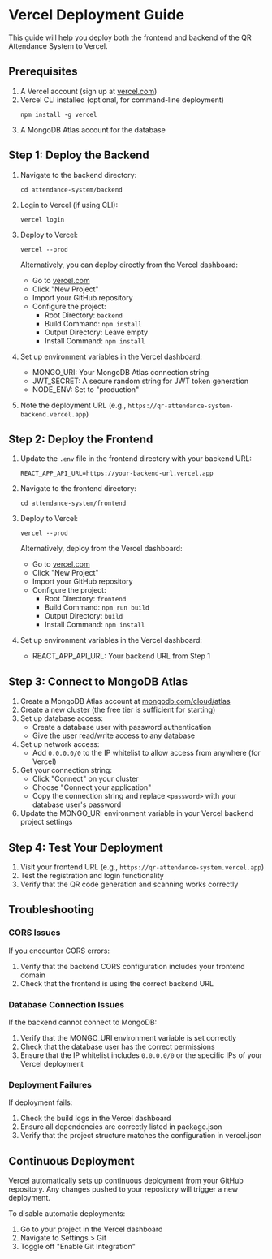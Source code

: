 # Vercel Deployment Guide

This guide will help you deploy both the frontend and backend of the QR Attendance System to Vercel.

## Prerequisites

1. A Vercel account (sign up at [vercel.com](https://vercel.com))
2. Vercel CLI installed (optional, for command-line deployment)
   ```
   npm install -g vercel
   ```
3. A MongoDB Atlas account for the database

## Step 1: Deploy the Backend

1. Navigate to the backend directory:
   ```
   cd attendance-system/backend
   ```

2. Login to Vercel (if using CLI):
   ```
   vercel login
   ```

3. Deploy to Vercel:
   ```
   vercel --prod
   ```
   
   Alternatively, you can deploy directly from the Vercel dashboard:
   - Go to [vercel.com](https://vercel.com)
   - Click "New Project"
   - Import your GitHub repository
   - Configure the project:
     - Root Directory: `backend`
     - Build Command: `npm install`
     - Output Directory: Leave empty
     - Install Command: `npm install`

4. Set up environment variables in the Vercel dashboard:
   - MONGO_URI: Your MongoDB Atlas connection string
   - JWT_SECRET: A secure random string for JWT token generation
   - NODE_ENV: Set to "production"

5. Note the deployment URL (e.g., `https://qr-attendance-system-backend.vercel.app`)

## Step 2: Deploy the Frontend

1. Update the `.env` file in the frontend directory with your backend URL:
   ```
   REACT_APP_API_URL=https://your-backend-url.vercel.app
   ```

2. Navigate to the frontend directory:
   ```
   cd attendance-system/frontend
   ```

3. Deploy to Vercel:
   ```
   vercel --prod
   ```
   
   Alternatively, deploy from the Vercel dashboard:
   - Go to [vercel.com](https://vercel.com)
   - Click "New Project"
   - Import your GitHub repository
   - Configure the project:
     - Root Directory: `frontend`
     - Build Command: `npm run build`
     - Output Directory: `build`
     - Install Command: `npm install`

4. Set up environment variables in the Vercel dashboard:
   - REACT_APP_API_URL: Your backend URL from Step 1

## Step 3: Connect to MongoDB Atlas

1. Create a MongoDB Atlas account at [mongodb.com/cloud/atlas](https://www.mongodb.com/cloud/atlas)
2. Create a new cluster (the free tier is sufficient for starting)
3. Set up database access:
   - Create a database user with password authentication
   - Give the user read/write access to any database
4. Set up network access:
   - Add `0.0.0.0/0` to the IP whitelist to allow access from anywhere (for Vercel)
5. Get your connection string:
   - Click "Connect" on your cluster
   - Choose "Connect your application"
   - Copy the connection string and replace `<password>` with your database user's password
6. Update the MONGO_URI environment variable in your Vercel backend project settings

## Step 4: Test Your Deployment

1. Visit your frontend URL (e.g., `https://qr-attendance-system.vercel.app`)
2. Test the registration and login functionality
3. Verify that the QR code generation and scanning works correctly

## Troubleshooting

### CORS Issues

If you encounter CORS errors:
1. Verify that the backend CORS configuration includes your frontend domain
2. Check that the frontend is using the correct backend URL

### Database Connection Issues

If the backend cannot connect to MongoDB:
1. Verify that the MONGO_URI environment variable is set correctly
2. Check that the database user has the correct permissions
3. Ensure that the IP whitelist includes `0.0.0.0/0` or the specific IPs of your Vercel deployment

### Deployment Failures

If deployment fails:
1. Check the build logs in the Vercel dashboard
2. Ensure all dependencies are correctly listed in package.json
3. Verify that the project structure matches the configuration in vercel.json

## Continuous Deployment

Vercel automatically sets up continuous deployment from your GitHub repository. Any changes pushed to your repository will trigger a new deployment.

To disable automatic deployments:
1. Go to your project in the Vercel dashboard
2. Navigate to Settings > Git
3. Toggle off "Enable Git Integration"